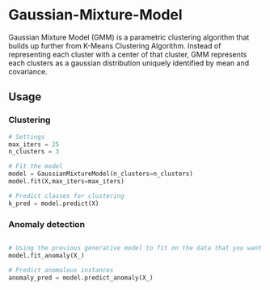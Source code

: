# Gaussian-Mixture-Model

Gaussian Mixture Model (GMM) is a parametric clustering algorithm that builds up further from K-Means Clustering Algorithm. Instead of representing each cluster with a center of that cluster,  GMM represents each clusters as a gaussian distribution uniquely identified by mean and covariance.

## Usage
### Clustering 
```python
# Settings
max_iters = 25
n_clusters = 3

# Fit the model
model = GaussianMixtureModel(n_clusters=n_clusters)
model.fit(X,max_iters=max_iters)

# Predict classes for clustering
k_pred = model.predict(X)
```

### Anomaly detection
```python

# Using the previous generative model to fit on the data that you want to perform anomaly detection
model.fit_anomaly(X_)

# Predict anomalous instances
anomaly_pred = model.predict_anomaly(X_)
```
